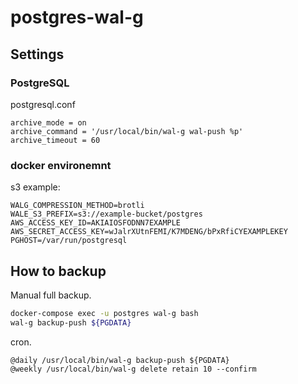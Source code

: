 # postgres-wal-g

## Settings

### PostgreSQL

postgresql.conf

```
archive_mode = on
archive_command = '/usr/local/bin/wal-g wal-push %p'
archive_timeout = 60
```

### docker environemnt

s3 example:

```
WALG_COMPRESSION_METHOD=brotli
WALE_S3_PREFIX=s3://example-bucket/postgres
AWS_ACCESS_KEY_ID=AKIAIOSFODNN7EXAMPLE
AWS_SECRET_ACCESS_KEY=wJalrXUtnFEMI/K7MDENG/bPxRfiCYEXAMPLEKEY
PGHOST=/var/run/postgresql
```

## How to backup

Manual full backup.

```sh
docker-compose exec -u postgres wal-g bash
wal-g backup-push ${PGDATA}
```

cron.

```
@daily /usr/local/bin/wal-g backup-push ${PGDATA}
@weekly /usr/local/bin/wal-g delete retain 10 --confirm  
```
